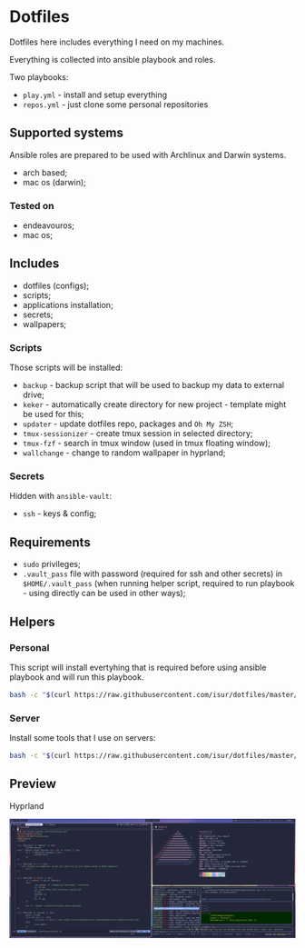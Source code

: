 # Dotfiles

Dotfiles here includes everything I need on my machines.

Everything is collected into ansible playbook and roles.

Two playbooks:
- `play.yml` - install and setup everything
- `repos.yml` - just clone some personal repositories

## Supported systems

Ansible roles are prepared to be used with Archlinux and Darwin systems.

- arch based;
- mac os (darwin);

### Tested on

- endeavouros;
- mac os;

## Includes

- dotfiles (configs);
- scripts;
- applications installation;
- secrets;
- wallpapers;

### Scripts

Those scripts will be installed:

- `backup` - backup script that will be used to backup my data to external drive;
- `keker` - automatically create directory for new project - template might be used for this;
- `updater` - update dotfiles repo, packages and `Oh My ZSH`;
- `tmux-sessionizer` - create tmux session in selected directory;
- `tmux-fzf` - search in tmux window (used in tmux floating window);
- `wallchange` - change to random wallpaper in hyprland;

### Secrets

Hidden with `ansible-vault`:
- `ssh` - keys & config;

## Requirements

- `sudo` privileges;
- `.vault_pass` file with password (required for ssh and other secrets) in `$HOME/.vault_pass` (when running helper script, required to run playbook - using directly can be used in other ways);

## Helpers

### Personal

This script will install evertyhing that is required before using ansible playbook and will run this playbook.

```sh
bash -c "$(curl https://raw.githubusercontent.com/isur/dotfiles/master/setup.sh)"
```

### Server

Install some tools that I use on servers:

```sh
bash -c "$(curl https://raw.githubusercontent.com/isur/dotfiles/master/server.sh)"
```

## Preview
Hyprland

![Preview](./hyprland.png)
